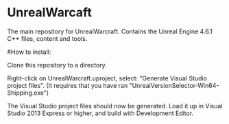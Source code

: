 # UnrealWarcaft
The main repository for UnrealWarcraft. Contains the Unreal Engine 4.6.1 C++ files, content and tools.

#How to install:

Clone this repository to a directory.

Right-click on UnrealWarcraft.uproject, select: "Generate Visual Studio project files". (It requires that you have ran "UnrealVersionSelector-Win64-Shipping.exe")

The Visual Studio project files should now be generated. Load it up in Visual Studio 2013 Express or higher, and build with Development Editor.
